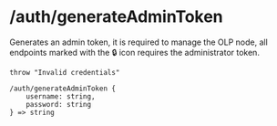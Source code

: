 # /auth/generateAdminToken

Generates an admin token, it is required to manage the OLP node, all endpoints marked with the 🔒 icon requires the administrator token.

```ejs
throw "Invalid credentials"

/auth/generateAdminToken {
    username: string,
    password: string
} => string
```
